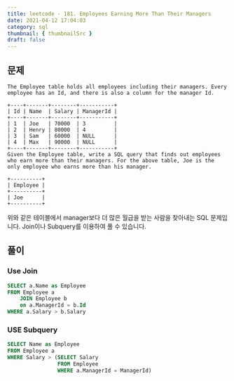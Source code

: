 ```yaml
---
title: leetcode - 181. Employees Earning More Than Their Managers
date: 2021-04-12 17:04:03
category: sql
thumbnail: { thumbnailSrc }
draft: false
---
```


## 문제

```
The Employee table holds all employees including their managers. Every employee has an Id, and there is also a column for the manager Id.

+----+-------+--------+-----------+
| Id | Name  | Salary | ManagerId |
+----+-------+--------+-----------+
| 1  | Joe   | 70000  | 3         |
| 2  | Henry | 80000  | 4         |
| 3  | Sam   | 60000  | NULL      |
| 4  | Max   | 90000  | NULL      |
+----+-------+--------+-----------+
Given the Employee table, write a SQL query that finds out employees who earn more than their managers. For the above table, Joe is the only employee who earns more than his manager.

+----------+
| Employee |
+----------+
| Joe      |
+----------+
```

위와 같은 테이블에서 manager보다 더 많은 월급을 받는 사람을 찾아내는 SQL 문제입니다.
Join이나 Subquery를 이용하여 풀 수 있습니다.

## 풀이

### Use Join

```sql
SELECT a.Name as Employee
FROM Employee a
    JOIN Employee b
    on a.ManagerId = b.Id
WHERE a.Salary > b.Salary
```

### USE Subquery

```sql
SELECT Name as Employee
FROM Employee a
WHERE Salary > (SELECT Salary
                FROM Employee
                WHERE a.ManagerId = ManagerId)
```
